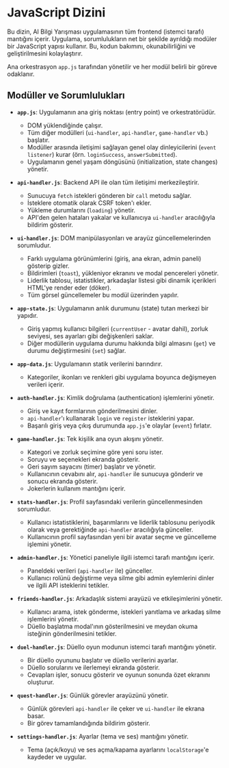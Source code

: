 # JavaScript Dizini

Bu dizin, AI Bilgi Yarışması uygulamasının tüm frontend (istemci tarafı) mantığını içerir. Uygulama, sorumlulukların net bir şekilde ayrıldığı modüler bir JavaScript yapısı kullanır. Bu, kodun bakımını, okunabilirliğini ve geliştirilmesini kolaylaştırır.

Ana orkestrasyon `app.js` tarafından yönetilir ve her modül belirli bir göreve odaklanır.

## Modüller ve Sorumlulukları

- **`app.js`**: Uygulamanın ana giriş noktası (entry point) ve orkestratörüdür.
  - DOM yüklendiğinde çalışır.
  - Tüm diğer modülleri (`ui-handler`, `api-handler`, `game-handler` vb.) başlatır.
  - Modüller arasında iletişimi sağlayan genel olay dinleyicilerini (`event listener`) kurar (örn. `loginSuccess`, `answerSubmitted`).
  - Uygulamanın genel yaşam döngüsünü (initialization, state changes) yönetir.

- **`api-handler.js`**: Backend API ile olan tüm iletişimi merkezileştirir.
  - Sunucuya `fetch` istekleri gönderen bir `call` metodu sağlar.
  - İsteklere otomatik olarak CSRF token'ı ekler.
  - Yükleme durumlarını (`loading`) yönetir.
  - API'den gelen hataları yakalar ve kullanıcıya `ui-handler` aracılığıyla bildirim gösterir.

- **`ui-handler.js`**: DOM manipülasyonları ve arayüz güncellemelerinden sorumludur.
  - Farklı uygulama görünümlerini (giriş, ana ekran, admin paneli) gösterip gizler.
  - Bildirimleri (`toast`), yükleniyor ekranını ve modal pencereleri yönetir.
  - Liderlik tablosu, istatistikler, arkadaşlar listesi gibi dinamik içerikleri HTML'ye render eder (döker).
  - Tüm görsel güncellemeler bu modül üzerinden yapılır.

- **`app-state.js`**: Uygulamanın anlık durumunu (state) tutan merkezi bir yapıdır.
  - Giriş yapmış kullanıcı bilgileri (`currentUser` - avatar dahil), zorluk seviyesi, ses ayarları gibi değişkenleri saklar.
  - Diğer modüllerin uygulama durumu hakkında bilgi almasını (`get`) ve durumu değiştirmesini (`set`) sağlar.

- **`app-data.js`**: Uygulamanın statik verilerini barındırır.
  - Kategoriler, ikonları ve renkleri gibi uygulama boyunca değişmeyen verileri içerir.

- **`auth-handler.js`**: Kimlik doğrulama (authentication) işlemlerini yönetir.
  - Giriş ve kayıt formlarının gönderilmesini dinler.
  - `api-handler`'ı kullanarak `login` ve `register` isteklerini yapar.
  - Başarılı giriş veya çıkış durumunda `app.js`'e olaylar (`event`) fırlatır.

- **`game-handler.js`**: Tek kişilik ana oyun akışını yönetir.
  - Kategori ve zorluk seçimine göre yeni soru ister.
  - Soruyu ve seçenekleri ekranda gösterir.
  - Geri sayım sayacını (timer) başlatır ve yönetir.
  - Kullanıcının cevabını alır, `api-handler` ile sunucuya gönderir ve sonucu ekranda gösterir.
  - Jokerlerin kullanım mantığını içerir.

- **`stats-handler.js`**: Profil sayfasındaki verilerin güncellenmesinden sorumludur.
  - Kullanıcı istatistiklerini, başarımlarını ve liderlik tablosunu periyodik olarak veya gerektiğinde `api-handler` aracılığıyla günceller.
  - Kullanıcının profil sayfasından yeni bir avatar seçme ve güncelleme işlemini yönetir.

- **`admin-handler.js`**: Yönetici paneliyle ilgili istemci tarafı mantığını içerir.
  - Paneldeki verileri (`api-handler` ile) günceller.
  - Kullanıcı rolünü değiştirme veya silme gibi admin eylemlerini dinler ve ilgili API isteklerini tetikler.

- **`friends-handler.js`**: Arkadaşlık sistemi arayüzü ve etkileşimlerini yönetir.
  - Kullanıcı arama, istek gönderme, istekleri yanıtlama ve arkadaş silme işlemlerini yönetir.
  - Düello başlatma modal'ının gösterilmesini ve meydan okuma isteğinin gönderilmesini tetikler.

- **`duel-handler.js`**: Düello oyun modunun istemci tarafı mantığını yönetir.
  - Bir düello oyununu başlatır ve düello verilerini ayarlar.
  - Düello sorularını ve ilerlemeyi ekranda gösterir.
  - Cevapları işler, sonucu gösterir ve oyunun sonunda özet ekranını oluşturur.

- **`quest-handler.js`**: Günlük görevler arayüzünü yönetir.
  - Günlük görevleri `api-handler` ile çeker ve `ui-handler` ile ekrana basar.
  - Bir görev tamamlandığında bildirim gösterir.

- **`settings-handler.js`**: Ayarlar (tema ve ses) mantığını yönetir.
  - Tema (açık/koyu) ve ses açma/kapama ayarlarını `localStorage`'e kaydeder ve uygular.
